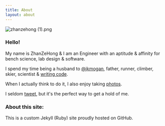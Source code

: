 ```yaml
---
title: About
layout: about
---
```


![zhanzehong (1).png](/uploads/zhanzehong%20(1).png)


### Hello! 


My name is ZhanZeHong & I am an Engineer with an aptitude & affinity for bench science, lab design & software.

                    
I spend my time being a husband to [@jkmogan](https://www.instagram.com/jkmogan), father, runner, climber, skier, scientist & [writing code](https://github.com/zhanzehong). 


When I actually think to do it, I also enjoy taking [photos](https://zhanzehong.me/photos).

                
I seldom [tweet](https://twitter.com/zhanzehong), but it's the perfect way to get a hold of me.


### About this site: 


This is a custom Jekyll (Ruby) site proudly hosted on GitHub. 
